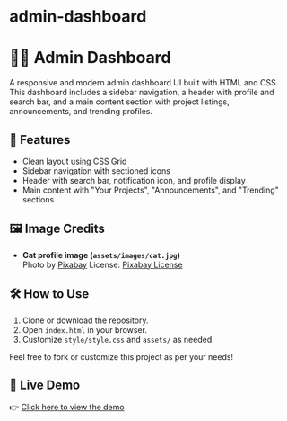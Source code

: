 # admin-dashboard

# 🧑‍💼 Admin Dashboard

A responsive and modern admin dashboard UI built with HTML and CSS. This dashboard includes a sidebar navigation, a header with profile and search bar, and a main content section with project listings, announcements, and trending profiles.

## 🚀 Features

- Clean layout using CSS Grid
- Sidebar navigation with sectioned icons
- Header with search bar, notification icon, and profile display
- Main content with "Your Projects", "Announcements", and "Trending" sections

## 🖼️ Image Credits

- **Cat profile image (`assets/images/cat.jpg`)**  
  Photo by [Pixabay](https://www.vecteezy.com/members/vinhsino69)
  License: [Pixabay License](https://pixabay.com/service/license/)

## 🛠️ How to Use

1. Clone or download the repository.
2. Open `index.html` in your browser.
3. Customize `style/style.css` and `assets/` as needed.

Feel free to fork or customize this project as per your needs!

## 🔗 Live Demo

👉 [Click here to view the demo](https://thejas2246.github.io/admin-dashboard/)
